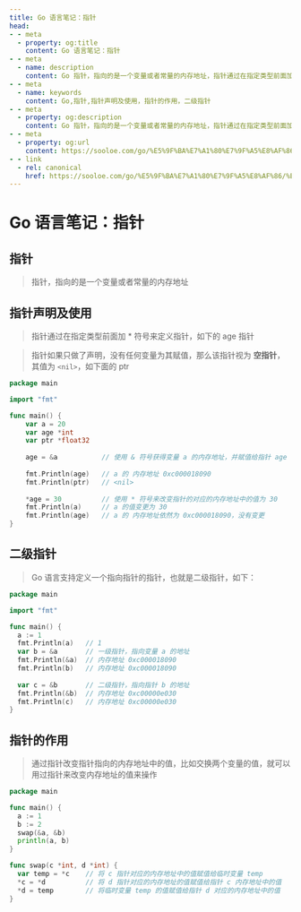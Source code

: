 ```yaml
---
title: Go 语言笔记：指针
head:
- - meta
  - property: og:title
    content: Go 语言笔记：指针
- - meta
  - name: description
    content: Go 指针，指向的是一个变量或者常量的内存地址，指针通过在指定类型前面加 * 符号来定义指针，指针如果只做了声明，没有任何变量为其赋值，那么该指针视为 **空指针**，其值为 nil
- - meta
  - name: keywords
    content: Go,指针,指针声明及使用，指针的作用，二级指针
- - meta
  - property: og:description
    content: Go 指针，指向的是一个变量或者常量的内存地址，指针通过在指定类型前面加 * 符号来定义指针，指针如果只做了声明，没有任何变量为其赋值，那么该指针视为 **空指针**，其值为 nil
- - meta
  - property: og:url
    content: https://sooloe.com/go/%E5%9F%BA%E7%A1%80%E7%9F%A5%E8%AF%86/%E6%8C%87%E9%92%88
- - link
  - rel: canonical
    href: https://sooloe.com/go/%E5%9F%BA%E7%A1%80%E7%9F%A5%E8%AF%86/%E6%8C%87%E9%92%88
---
```


# Go 语言笔记：指针

## 指针

> 指针，指向的是一个变量或者常量的内存地址

## 指针声明及使用

> 指针通过在指定类型前面加 * 符号来定义指针，如下的 age 指针 

> 指针如果只做了声明，没有任何变量为其赋值，那么该指针视为 **空指针**，其值为 `<nil>`，如下面的 ptr

```go
package main

import "fmt"

func main() {
    var a = 20
    var age *int
    var ptr *float32
    
    age = &a           // 使用 & 符号获得变量 a 的内存地址，并赋值给指针 age 
    
    fmt.Println(age)   // a 的 内存地址 0xc000018090
    fmt.Println(ptr)   // <nil>
    
    *age = 30          // 使用 * 符号来改变指针的对应的内存地址中的值为 30
    fmt.Println(a)     // a 的值变更为 30
    fmt.Println(age)   // a 的 内存地址依然为 0xc000018090，没有变更
}

```

## 二级指针

> Go 语言支持定义一个指向指针的指针，也就是二级指针，如下：

```go
package main

import "fmt"

func main() {
  a := 1
  fmt.Println(a)   // 1
  var b = &a       // 一级指针，指向变量 a 的地址
  fmt.Println(&a)  // 内存地址 0xc000018090
  fmt.Println(b)   // 内存地址 0xc000018090
	
  var c = &b       // 二级指针，指向指针 b 的地址
  fmt.Println(&b)  // 内存地址 0xc00000e030
  fmt.Println(c)   // 内存地址 0xc00000e030
}
```

## 指针的作用

> 通过指针改变指针指向的内存地址中的值，比如交换两个变量的值，就可以用过指针来改变内存地址的值来操作

```go
package main

func main() {
  a := 1
  b := 2
  swap(&a, &b)
  println(a, b)
}

func swap(c *int, d *int) {
  var temp = *c    // 将 c 指针对应的内存地址中的值赋值给临时变量 temp
  *c = *d          // 将 d 指针对应的内存地址的值赋值给指针 c 内存地址中的值
  *d = temp        // 将临时变量 temp 的值赋值给指针 d 对应的内存地址中的值
}
```

